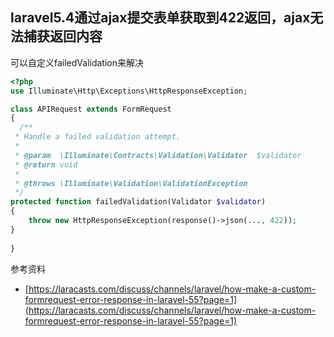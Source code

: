 ## laravel5.4通过ajax提交表单获取到422返回，ajax无法捕获返回内容

可以自定义failedValidation来解决

```php
<?php
use Illuminate\Http\Exceptions\HttpResponseException;

class APIRequest extends FormRequest
{
  /**
 * Handle a failed validation attempt.
 *
 * @param  \Illuminate\Contracts\Validation\Validator  $validator
 * @return void
 *
 * @throws \Illuminate\Validation\ValidationException
 */
protected function failedValidation(Validator $validator)
{
    throw new HttpResponseException(response()->json(..., 422));
} 
    
}


```



参考资料

- [https://laracasts.com/discuss/channels/laravel/how-make-a-custom-formrequest-error-response-in-laravel-55?page=1](https://laracasts.com/discuss/channels/laravel/how-make-a-custom-formrequest-error-response-in-laravel-55?page=1)


